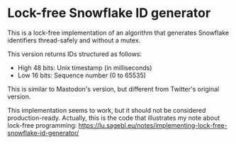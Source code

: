 # Lock-free Snowflake ID generator

This is a lock-free implementation of an algorithm that generates
Snowflake identifiers thread-safely and without a mutex.

This version returns IDs structured as follows:

 * High 48 bits: Unix timestamp (in milliseconds)
 * Low 16 bits: Sequence number (0 to 65535)

This is similar to Mastodon's version, but
different from Twitter's original version.

This implementation seems to work, but it should not be considered
production-ready. Actually, this is the code that illustrates
my note about lock-free programming: <https://lu.sagebl.eu/notes/implementing-lock-free-snowflake-id-generator/>
